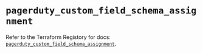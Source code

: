 # `pagerduty_custom_field_schema_assignment`

Refer to the Terraform Registory for docs: [`pagerduty_custom_field_schema_assignment`](https://www.terraform.io/docs/providers/pagerduty/r/custom_field_schema_assignment).

